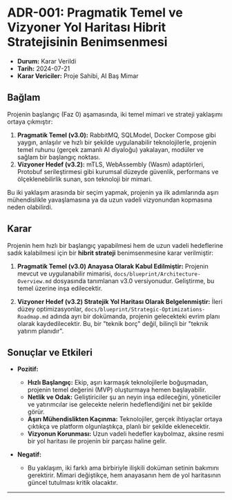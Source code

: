 # ADR-001: Pragmatik Temel ve Vizyoner Yol Haritası Hibrit Stratejisinin Benimsenmesi

*   **Durum:** Karar Verildi
*   **Tarih:** 2024-07-21
*   **Karar Vericiler:** Proje Sahibi, AI Baş Mimar

## Bağlam

Projenin başlangıç (Faz 0) aşamasında, iki temel mimari ve strateji yaklaşımı ortaya çıkmıştır:

1.  **Pragmatik Temel (v3.0):** RabbitMQ, SQLModel, Docker Compose gibi yaygın, anlaşılır ve hızlı bir şekilde uygulanabilir teknolojilerle, projenin temel ruhunu (gerçek zamanlı AI diyaloğu) yakalayan, modüler ve sağlam bir başlangıç noktası.
2.  **Vizyoner Hedef (v3.2):** mTLS, WebAssembly (Wasm) adaptörleri, Protobuf serileştirmesi gibi kurumsal düzeyde güvenlik, performans ve ölçeklenebilirlik sunan, son teknoloji bir mimari.

Bu iki yaklaşım arasında bir seçim yapmak, projenin ya ilk adımlarında aşırı mühendislikle yavaşlamasına ya da uzun vadeli vizyonundan kopmasına neden olabilirdi.

## Karar

Projenin hem hızlı bir başlangıç yapabilmesi hem de uzun vadeli hedeflerine sadık kalabilmesi için bir **hibrit strateji** benimsenmesine karar verilmiştir:

1.  **Pragmatik Temel (v3.0) Anayasa Olarak Kabul Edilmiştir:** Projenin mevcut ve uygulanabilir mimarisi, `docs/blueprint/Architecture-Overview.md` dosyasında tanımlanan v3.0 versiyonudur. Geliştirme, bu temel üzerine inşa edilecektir.

2.  **Vizyoner Hedef (v3.2) Stratejik Yol Haritası Olarak Belgelenmiştir:** İleri düzey optimizasyonlar, `docs/blueprint/Strategic-Optimizations-Roadmap.md` adında ayrı bir dokümanda, projenin gelecekteki evrim planı olarak kaydedilecektir. Bu, bir "teknik borç" değil, bilinçli bir "teknik yatırım planıdır".

## Sonuçlar ve Etkileri

*   **Pozitif:**
    *   **Hızlı Başlangıç:** Ekip, aşırı karmaşık teknolojilerle boğuşmadan, projenin temel değerini (MVP) oluşturmaya hemen başlayabilir.
    *   **Netlik ve Odak:** Geliştiriciler şu an neyin inşa edileceğini, yöneticiler ve yatırımcılar ise gelecekte nelerin hedeflendiğini net bir şekilde görür.
    *   **Aşırı Mühendislikten Kaçınma:** Teknolojiler, gerçek ihtiyaçlar ortaya çıktıkça ve platform olgunlaştıkça, planlı bir şekilde eklenecektir.
    *   **Vizyonun Korunması:** Uzun vadeli hedefler kaybolmaz, aksine resmi bir yol haritası ile projenin bir parçası haline gelir.

*   **Negatif:**
    *   Bu yaklaşım, iki farklı ama birbiriyle ilişkili doküman setinin bakımını gerektirir. Mimari değiştikçe, hem anayasanın hem de yol haritasının güncel tutulması kritik olacaktır.

---


